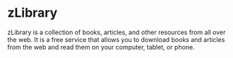 # zLibrary

zLibrary is a collection of books, articles, and other resources from all over the web. It is a free service that allows you to download books and articles from the web and read them on your computer, tablet, or phone.
